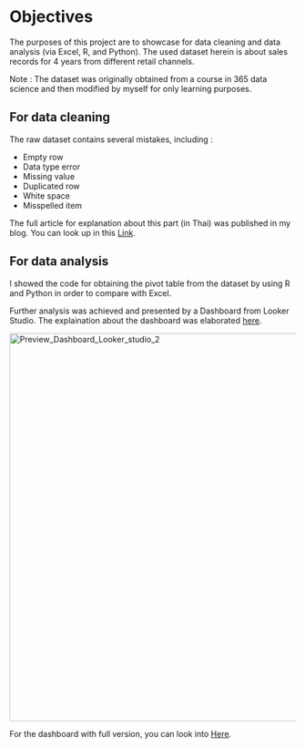 # Objectives
The purposes of this project are to showcase for data cleaning and data analysis (via Excel, R, and Python). The used dataset herein is about sales records for 4 years from different retail channels.

Note : The dataset was originally obtained from a course in 365 data science and then modified by myself for only learning purposes. 

## For data cleaning
The raw dataset contains several mistakes, including :
- Empty row
- Data type error
- Missing value
- Duplicated row
- White space
- Misspelled item

The full article for explanation about this part (in Thai) was published in my blog. 
You can look up in this [Link](https://attasithp.wordpress.com/2022/12/05/data-cleaning-3-ways/).

## For data analysis
I showed the code for obtaining the pivot table from the dataset by using R and Python in order to compare with Excel.

Further analysis was achieved and presented by a Dashboard from Looker Studio. The explaination about the dashboard was elaborated [here](https://attasithp.wordpress.com/2022/12/16/compare-pivot-table-3-ways-and-looker-studio/).

<img width="681" alt="Preview_Dashboard_Looker_studio_2" src="https://user-images.githubusercontent.com/88144399/209247287-18482d47-2f39-45d6-984a-1f09e3ec0472.png">



For the dashboard with full version, you can look into [Here](https://datastudio.google.com/reporting/28d1d705-916f-49d9-b53f-66d311515808).
